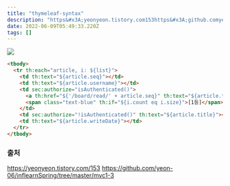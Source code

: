```yaml
---
title: "thymeleaf-syntax"
description: "https&#x3A;yeonyeon.tistory.com153https&#x3A;github.comyeon-06inflearnSpringtreemastermvc1-3"
date: 2022-06-09T05:49:33.220Z
tags: []
---
```

![](/velogimages/b1023c7f-1dd1-4992-aea7-ffea7bf103df-image.png)


```html
<tbody>
  <tr th:each="article, i: ${list}">
    <td th:text="${article.seq}"></td>
    <td th:text="${article.username}"></td>
    <td sec:authorize="isAuthenticated()">
      <a th:href="${'/board/read/' + article.seq}" th:text="${article.title}"></a>
      <span class="text-blue" th:if="${i.count eq i.size}">[1등]</span>
    </td>
    <td sec:authorize="!isAuthenticated()" th:text="${article.title}"></td>
    <td th:text="${article.writeDate}"></td>
  </tr>
</tbody>
```

### 출처
https://yeonyeon.tistory.com/153
https://github.com/yeon-06/inflearnSpring/tree/master/mvc1-3